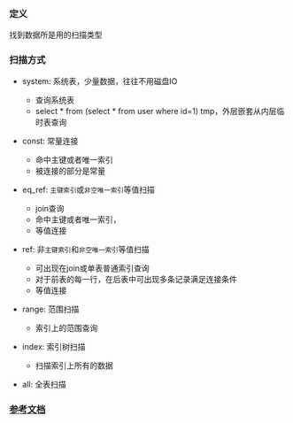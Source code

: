 ### 定义
找到数据所是用的扫描类型

### 扫描方式

-   system: 系统表，少量数据，往往不用磁盘IO
    -  查询系统表
    -  select * from (select * from user where id=1) tmp，外层嵌套从内层临时表查询

-   const: 常量连接
    - 命中主键或者唯一索引
    - 被连接的部分是常量

-   eq_ref: `主键索引`或`非空唯一索引`等值扫描
    -  join查询
    -  命中主键或者唯一索引，
    -  等值连接

-   ref: 非`主键索引`和`非空唯一索引`等值扫描
    -  可出现在join或单表普通索引查询
    -  对于前表的每一行，在后表中可出现多条记录满足连接条件
    -  等值连接

-   range: 范围扫描
    - 索引上的范围查询

-   index: 索引树扫描
    - 扫描索引上所有的数据

-   all: 全表扫描



### [参考文档](https://mp.weixin.qq.com/s?__biz=MjM5ODYxMDA5OQ==&mid=2651962514&idx=1&sn=550c48c9395b52b7ec561741e86e5ce0&chksm=bd2d094e8a5a80589117a653a30d062b5760ec20f8ab9e2154a63ab782d3353d1b1da50b9bc2&scene=21#wechat_redirect)

